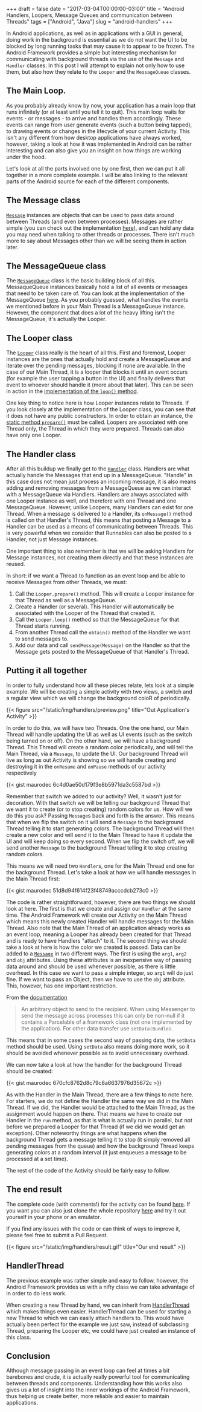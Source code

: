 +++
draft = false
date = "2017-03-04T00:00:00-03:00"
title = "Android Handlers, Loopers, Message Queues and communication between Threads"
tags = ["Android", "Java"]
slug = "android-handlers"
+++

In Android applications, as well as in applications with a GUI in general,
doing work in the background is essential as we do not want the UI to be
blocked by long running tasks that may cause it to appear to be frozen.
The Android Framework provides a simple but interesting mechanism for
communicating with background threads via the use of the `Message` and
`Handler` classes. In this post I will attempt to explain not only how to use
them, but also how they relate to the `Looper` and the `MessageQueue`
classes.

<!--more-->

## The Main Loop.

As you probably already know by now, your application has a main loop that
runs infinitely (or at least until you tell it to quit). This main loop waits
for events - or messages - to arrive and handles them accordingly. These events
can  range from user generate events (such a button being tapped), to drawing
events or changes in the lifecycle of your current Activity. This isn't any
different from how desktop applications have always worked, however, taking a
look at how it was  implemented in Android can be rather interesting and can
also give you an insight on how things are working under the hood.

Let's look at all the parts involved one by one first, then we can put it all
together in a more complete example. I will be also linking to the relevant
parts of the Android source for each of the different components.

## The Message class

[`Message`](https://developer.android.com/reference/android/os/Message.html)
instances are objects that can be used to pass data around between Threads (and
even between processes). 
Messages are rather simple (you can check out the implementation 
[here](https://github.com/android/platform_frameworks_base/blob/master/core/java/android/os/Message.java)),
and can hold any data you may need when talking to other threads or processes.
There isn't much more to say about Messages other than we will be seeing them
in action later.

## The MessageQueue class

The [`MessageQueue`](https://developer.android.com/reference/android/os/MessageQueue.html)
class is the basic building block of all this. MessaqueQueue instances 
basically hold a list of all events or messages that need to be taken care of.
You can look at the implementation of the MessageQueue
[here](https://github.com/android/platform_frameworks_base/blob/master/core/java/android/os/MessageQueue.java).
As you probably guessed, what handles the events we mentioned before in your
Main Thread is a MessageQueue instance. However, the component that does a lot
of the heavy lifting isn't the MessageQueue, it's actually the Looper.

## The Looper class

The [`Looper`](https://developer.android.com/reference/android/os/Looper.html)
class really is the heart of all this. First and foremost, Looper instances
are the ones that actually hold and create a MessageQueue and iterate over
the pending messages, blocking if none are available. In the case of our
Main Thread, it is a looper that blocks it until an event occurs (for example
the user tapping a button in the UI) and finally delivers that event to whoever
should handle it (more about that later). This can be seen in action in the
[implementation of the `loop()` method](https://github.com/android/platform_frameworks_base/blob/master/core/java/android/os/Looper.java#L123).

One key thing to notice here is how Looper instances relate to Threads.
If you look closely at the implementation of the Looper class, you can see
that it does not have any public constructors. In order to obtain an instance,
the 
[static method `prepare()`](https://github.com/android/platform_frameworks_base/blob/master/core/java/android/os/Looper.java#L83)
must be called.
Loopers are associated with one Thread only, the Thread in which they
were prepared. Threads can also have only one Looper.

## The Handler class

After all this buildup we finally get to the
[`Handler`](https://developer.android.com/reference/android/os/Handler.html)
class.
Handlers are what actually handle the Messages that end up in a MessageQueue.
"Handle" in this case does not mean just process an incoming message, it
is also means adding and removing messages from a MessageQueue as we can 
interact with a MessageQueue via Handlers.
Handlers are always associated with one Looper instance as well, and therefore
with one Thread and one MessageQueue. However, unlike Loopers, many Handlers
can exist for one Thread.
When a message is delivered to a Handler, its `onMessage()` method is called on
that Handler's Thread, this means that posting a Message to a Handler can be
used as a means of communicating between Threads. This is very powerful
when we consider that Runnables can also be posted to a Handler, not just
Message instances.

One important thing to also remember is that we will be asking Handlers for
Message instances, not creating them directly and that these instances are
reused.

In short: if we want a Thread to function as an event loop and be able to
receive Messages from other Threads, we must:

1. Call the `Looper.prepare()` method. This will create a Looper instance for
   that Thread as well as a MessageQueue.
2. Create a Handler (or several). This Handler will automatically be associated
   with the Looper of the Thread that created it.
3. Call the `Looper.loop()` method so that the MessageQueue for that Thread
   starts running.
4. From another Thread call the `obtain()` method of the Handler we want to
   send messages to.
5. Add our data and call `sendMessage(Message)` on the Handler so that the
   Message gets posted to the MessageQueue of that Handler's Thread.


## Putting it all together

In order to fully understand how all these pieces relate, lets look at a simple
example. We will be creating a simple activity with two views, a switch and a
regular view which we will change the background coloR of periodically.

{{< figure src="/static/img/handlers/preview.png" title="Out Application's Activity" >}}

In order to do this, we will have two Threads. One the one hand, our Main
Thread will handle updating the UI as well as UI events (such as the switch
being turned on or off). On the other hand, we will have a background Thread.
This Thread will create a random color periodically, and will tell the Main
Thread, via a `Message`, to update the UI. Our background Thread will live as
long as out Activity is showing so we will handle creating and destroying it in
the `onResume` and `onPause` methods of our activity respectively

{{< gist maurodec 6c4d0ae50d179f3e8b5971da3c5587bd >}}

Remember that switch we added to our activity? Well, it wasn't just for
decoration. With that switch we will be telling our background Thread that we
want it to create (or to stop creating) random colors for us. How will we do
this you ask? Passing `Message`s back and forth is the answer. This means that
when we flip the switch on it will send a `Message` to the background Thread
telling it to start generating colors. The background Thread will then create a
new color and will send it to the Main Thread to have it update the UI and will
keep doing so every second. When we flip the switch off, we will send another
`Message` to the background Thread telling it to stop creating random colors.

This means we will need two `Handler`s, one for the Main Thread and one for the
background Thread. Let's take a look at how we will handle messages in the Main
Thread first:

{{< gist maurodec 51d8d94f614f23f48749acccdcb273c0 >}}

The code is rather straightforward, however, there are two things we should
look at here. The first is that we create and assign our `Handler` at the same
time. The Android Framework will create our Activity on the Main Thread which
means this newly created Handler will handle messages for the Main Thread.
Also note that the Main Thread of an application already works as an event
loop, meaning a Looper has already been created for that Thread and is ready to
have Handlers "attach" to it. The second thing we should take a look at here is
how the color we created is passed. Data can be added to a
[`Message`](https://developer.android.com/reference/android/os/Message.html) in
two different ways. The first is using the `arg1`, `arg2` and `obj` attributes.
Using these attributes is an inexpensive way of passing data around and should
be used whenever possible, as there is little overhead. In this case we want to
pass a simple integer, so `arg1` will do just fine. If we want to pass an
Object, then we have to use the `obj` attribute. This, however, has one
important restriction.

From the [documentation](https://developer.android.com/reference/android/os/Message.html#obj)

> An arbitrary object to send to the recipient. When using Messenger to send
  the message across processes this can only be non-null if it contains a
  Parcelable of a framework class (not one implemented by the application).
  For other data transfer use `setData(Bundle)`.

This means that in some cases the second way of passing data, the `setData`
method should be used. Using `setData` also means doing more work, so it should
be avoided whenever possible as to avoid unnecessary overhead.

We can now take a look at how the handler for the background Thread should be
created:

{{< gist maurodec 670cfc8762d8c79c8a6637976d35672c >}}

As with the Handler in the Main Thread, there are a few things to note here.
For starters, we do not define the Handler the same way we did in the Main
Thread. If we did, the Handler would be attached to the Main Thread, as the
assignment would happen on there. That means we have to create our Handler in
the `run` method, as that is what is actually run in parallel, but not before
we prepared a Looper for that Thread (if we did we would get an exception).
Other noteworthy things are what happens when the background Thread gets a
message telling it to stop (it simply removed all pending messages from the
queue) and how the background Thread keeps generating colors at a random
interval (it just enqueues a message to be processed at a set time).

The rest of the code of the Activity should be fairly easy to follow.

## The end result

The complete code (with comments!) for the activity can be found
[here](https://github.com/maurodec/AndroidHandlerExample/blob/master/app/src/main/java/com/maurodec/handlerexample/MainActivity.java).
If you want you can also just clone the whole repository
[here](https://github.com/maurodec/AndroidHandlerExample) and try it out 
yourself in your phone or an emulator.

If you find any issues with the code or can think of ways to improve it, please
feel free to submit a Pull Request.

{{< figure src="/static/img/handlers/result.gif" title="Our end result" >}}

## HandlerThread

The previous example was rather simple and easy to follow, however, the
Android Framework provides us with a nifty class we can take advantage of
in order to do less work.

When creating a new Thread by hand, we can inherit from
[HandlerThread](https://developer.android.com/reference/android/os/HandlerThread.html)
which makes things even easier. HandlerThread can be used for starting a new
Thread to which we can easily attach handlers to. This would have actually been
perfect for the example we just saw, instead of subclassing Thread, preparing
the Looper etc,  we could have just created an instance of this class.


## Conclusion

Although message passing in an event loop can feel at times a bit barebones
and crude, it is actually really powerful tool for communicating between
threads and components. Understanding how this works also gives us a lot of
insight into the inner workings of the Android Framework, thus helping us
create better, more reliable and easier to maintain applications.
